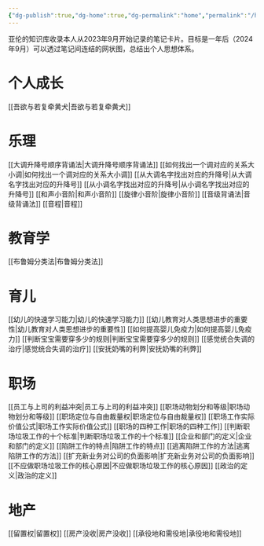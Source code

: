 ```yaml
---
{"dg-publish":true,"dg-home":true,"dg-permalink":"home","permalink":"/home/","tags":["gardenEntry"],"dgPassFrontmatter":true}
---
```


亚伦的知识库收录本人从2023年9月开始记录的笔记卡片。目标是一年后（2024年9月）可以透过笔记间连结的网状图，总结出个人思想体系。

# 个人成长
[[吾欲与若复牵黄犬\|吾欲与若复牵黄犬]]

# 乐理
[[大调升降号顺序背诵法\|大调升降号顺序背诵法]]
[[如何找出一个调对应的关系大小调\|如何找出一个调对应的关系大小调]]
[[从大调名字找出对应的升降号\|从大调名字找出对应的升降号]]
[[从小调名字找出对应的升降号\|从小调名字找出对应的升降号]]
[[和声小音阶\|和声小音阶]]
[[旋律小音阶\|旋律小音阶]]
[[音级背诵法\|音级背诵法]]
[[音程\|音程]]

# 教育学
[[布鲁姆分类法\|布鲁姆分类法]]

# 育儿
[[幼儿的快速学习能力\|幼儿的快速学习能力]]
[[幼儿教育对人类思想进步的重要性\|幼儿教育对人类思想进步的重要性]]
[[如何提高婴儿免疫力\|如何提高婴儿免疫力]]
[[判断宝宝需要穿多少的规则\|判断宝宝需要穿多少的规则]]
[[感觉统合失调的治疗\|感觉统合失调的治疗]]
[[安抚奶嘴的利弊\|安抚奶嘴的利弊]]

# 职场
[[员工与上司的利益冲突\|员工与上司的利益冲突]]
[[职场动物划分和等级\|职场动物划分和等级]]
[[职场定位与自由裁量权\|职场定位与自由裁量权]]
[[职场工作实际价值公式\|职场工作实际价值公式]]
[[职场的四种工作\|职场的四种工作]]
[[判断职场垃圾工作的十个标准\|判断职场垃圾工作的十个标准]]
[[企业和部门的定义\|企业和部门的定义]]
[[陷阱工作的特点\|陷阱工作的特点]]
[[逃离陷阱工作的方法\|逃离陷阱工作的方法]]
[[扩充新业务对公司的负面影响\|扩充新业务对公司的负面影响]]
[[不应做职场垃圾工作的核心原因\|不应做职场垃圾工作的核心原因]]
[[政治的定义\|政治的定义]]

# 地产
[[留置权\|留置权]]
[[房产没收\|房产没收]]
[[承役地和需役地\|承役地和需役地]]
